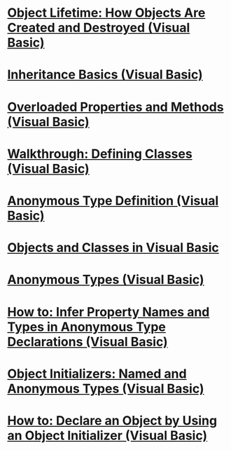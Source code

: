 # [Object Lifetime: How Objects Are Created and Destroyed (Visual Basic)](object-lifetime-how-objects-are-created-and-destroyed.md)
# [Inheritance Basics (Visual Basic)](inheritance-basics.md)
# [Overloaded Properties and Methods (Visual Basic)](overloaded-properties-and-methods.md)
# [Walkthrough: Defining Classes (Visual Basic)](walkthrough-defining-classes.md)
# [Anonymous Type Definition (Visual Basic)](anonymous-type-definition.md)
# [Objects and Classes in Visual Basic](index.md)
# [Anonymous Types (Visual Basic)](anonymous-types.md)
# [How to: Infer Property Names and Types in Anonymous Type Declarations (Visual Basic)](how-to-infer-property-names-and-types-in-anonymous-type-declarations.md)
# [Object Initializers: Named and Anonymous Types (Visual Basic)](object-initializers-named-and-anonymous-types.md)
# [How to: Declare an Object by Using an Object Initializer (Visual Basic)](how-to-declare-an-object-by-using-an-object-initializer.md)
